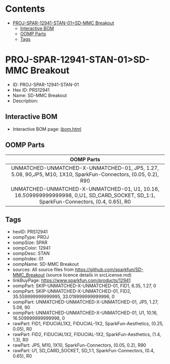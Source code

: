 



Contents
========

* [PROJ-SPAR-12941-STAN-01>SD-MMC Breakout](#proj-spar-12941-stan-01sd-mmc-breakout)
	* [Interactive BOM](#interactive-bom)
	* [OOMP Parts](#oomp-parts)
	* [Tags](#tags)

# PROJ-SPAR-12941-STAN-01>SD-MMC Breakout

- ID: PROJ-SPAR-12941-STAN-01
- Hex ID: PRS12941
- Name: SD-MMC Breakout
- Description: 

## Interactive BOM

- Interactive BOM page: [ibom.html](kicad/bom/ibom.html)

## OOMP Parts
  

|OOMP Parts|
| :---: |
|UNMATCHED-UNMATCHED-X-UNMATCHED-01, JP5, 1.27, 5.08, 90,JP5, M10, 1X10, SparkFun-Connectors, (0.05, 0.2), R90|
|UNMATCHED-UNMATCHED-X-UNMATCHED-01, U1, 10.16, 16.509999999999998, 0,U1, SD_CARD_SOCKET, SD_1:1, SparkFun-Connectors, (0.4, 0.65), R0|

## Tags

- hexID: PRS12941
- oompType: PROJ
- oompSize: SPAR
- oompColor: 12941
- oompDesc: STAN
- oompIndex: 01
- oompName: SD-MMC Breakout
- sources: All source files from https://github.com/sparkfun/SD-MMC_Breakout (source licence details in srcLicense.md)
- linkBuyPage: https://www.sparkfun.com/products/12941
- oompPart: SKIP-UNMATCHED-X-UNMATCHED-01, FID1, 6.35, 1.27, 0
- oompPart: SKIP-UNMATCHED-X-UNMATCHED-01, FID2, 35.559999999999995, 33.019999999999996, 0
- oompPart: UNMATCHED-UNMATCHED-X-UNMATCHED-01, JP5, 1.27, 5.08, 90
- oompPart: UNMATCHED-UNMATCHED-X-UNMATCHED-01, U1, 10.16, 16.509999999999998, 0
- rawPart: FID1, FIDUCIAL1X2, FIDUCIAL-1X2, SparkFun-Aesthetics, (0.25, 0.05), R0
- rawPart: FID2, FIDUCIAL1X2, FIDUCIAL-1X2, SparkFun-Aesthetics, (1.4, 1.3), R0
- rawPart: JP5, M10, 1X10, SparkFun-Connectors, (0.05, 0.2), R90
- rawPart: U1, SD_CARD_SOCKET, SD_1:1, SparkFun-Connectors, (0.4, 0.65), R0
